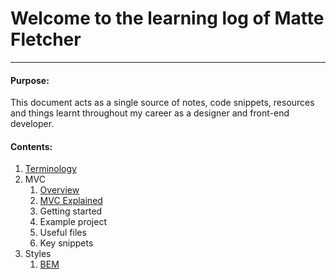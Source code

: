 # Welcome to the learning log of Matte Fletcher

---

#### Purpose:

This document acts as a single source of notes, code snippets, resources and things learnt throughout my career as a designer and front-end developer.

#### Contents:

1. [Terminology](/terminology.md)
2. MVC
   1. [Overview](/mvc/mvc-overview.md)
   2. [MVC Explained](/mvc/mvc_overview.md)
   3. Getting started
   4. Example project
   5. Useful files
   6. Key snippets
3. Styles
   1. [BEM](/styles/bem.md)



